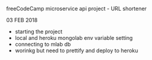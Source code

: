 freeCodeCamp microservice api project - URL shortener

03 FEB 2018
 - starting the project
 - local and heroku mongolab env variable setting
 - connecting to mlab db
 - worinkg but need to prettify and deploy to heroku